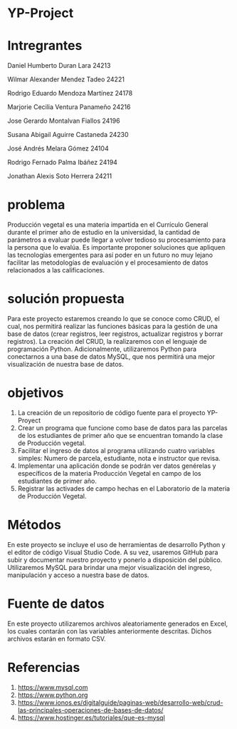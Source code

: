 # YP-Project

# Intregrantes 
Daniel Humberto Duran Lara 24213

Wilmar Alexander Mendez Tadeo 24221

Rodrigo Eduardo Mendoza Martínez 24178

Marjorie Cecilia Ventura Panameño 24216

Jose Gerardo Montalvan Fiallos 24196

Susana Abigail Aguirre Castaneda 24230

José Andrés Melara Gómez 24104

Rodrigo Fernado Palma Ibáñez 24194

Jonathan Alexis Soto Herrera  24211

# problema 
Producción vegetal es una materia impartida en el Currículo General durante el primer año de estudio en la universidad, la cantidad de parámetros a evaluar puede llegar a volver tedioso su procesamiento para la persona que lo evalúa. Es importante proponer soluciones que apliquen las tecnologías emergentes para así poder en un futuro no muy lejano facilitar las metodologías de evaluación y el procesamiento de datos relacionados a las calificaciones. 

# solución propuesta 
Para este proyecto estaremos creando lo que se conoce como CRUD, el cual, nos permitirá realizar las funciones básicas para la gestión de una base de datos (crear registros, leer registros, actualizar registros y borrar registros). La creación del CRUD, la realizaremos con el lenguaje de programación Python. Adicionalmente, utilizaremos Python para conectarnos a una base de datos MySQL, que nos permitirá una mejor visualización de nuestra base de datos. 

# objetivos 
1.	La creación de un repositorio de código fuente para el proyecto YP-Proyect
2.	Crear un programa que funcione como base de datos para las parcelas de los estudiantes de primer año que se encuentran tomando la clase de Producción vegetal.
3.	Facilitar el ingreso de datos al programa utilizando cuatro variables simples: Numero de parcela, estudiante, nota e instructor que revisa.
4.	Implementar una aplicación donde se podrán ver datos genérelas y específicos de la materia Producción Vegetal en campo de los estudiantes de primer año.
5.	Registrar las activades de campo hechas en el Laboratorio de la materia de Producción Vegetal.

# Métodos 
En este proyecto se incluye el uso de herramientas de desarrollo Python y el editor de código Visual Studio Code. A su vez, usaremos GitHub para subir y documentar nuestro proyecto y ponerlo a disposición del público. Utilizaremos MySQL para brindar una mejor visualización del ingreso, manipulación y acceso a nuestra base de datos.  

# Fuente de datos 
En este proyecto utilizaremos archivos aleatoriamente generados en Excel, los cuales contarán con las variables anteriormente descritas. Dichos archivos estarán en formato CSV. 

# Referencias 
1.	https://www.mysql.com
2.	https://www.python.org
3.	https://www.ionos.es/digitalguide/paginas-web/desarrollo-web/crud-las-principales-operaciones-de-bases-de-datos/
4.	https://www.hostinger.es/tutoriales/que-es-mysql
